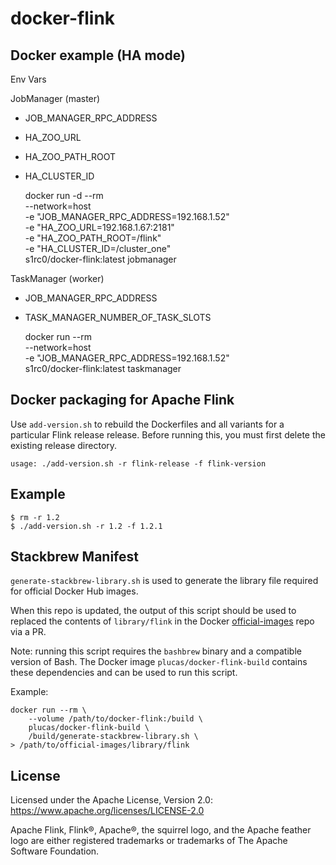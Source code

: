 docker-flink
============

Docker example (HA mode)
------------------------
Env Vars

JobManager (master)
* JOB_MANAGER_RPC_ADDRESS  
* HA_ZOO_URL
* HA_ZOO_PATH_ROOT
* HA_CLUSTER_ID


    docker run -d --rm \
        --network=host  \
        -e "JOB_MANAGER_RPC_ADDRESS=192.168.1.52" \
        -e "HA_ZOO_URL=192.168.1.67:2181" \
        -e "HA_ZOO_PATH_ROOT=/flink" \
        -e "HA_CLUSTER_ID=/cluster_one" \
        s1rc0/docker-flink:latest jobmanager
        
        
TaskManager (worker)
* JOB_MANAGER_RPC_ADDRESS
* TASK_MANAGER_NUMBER_OF_TASK_SLOTS


    docker run --rm \
        --network=host  \
        -e "JOB_MANAGER_RPC_ADDRESS=192.168.1.52" \
        s1rc0/docker-flink:latest taskmanager



Docker packaging for Apache Flink
---------------------------------

Use `add-version.sh` to rebuild the Dockerfiles and all variants for a
particular Flink release release. Before running this, you must first delete
the existing release directory.

    usage: ./add-version.sh -r flink-release -f flink-version

Example
-------

    $ rm -r 1.2
    $ ./add-version.sh -r 1.2 -f 1.2.1


Stackbrew Manifest
------------------

`generate-stackbrew-library.sh` is used to generate the library file required for official Docker
Hub images.

When this repo is updated, the output of this script should be used to replaced the contents of
`library/flink` in the Docker [official-images](https://github.com/docker-library/official-images)
repo via a PR.

Note: running this script requires the `bashbrew` binary and a compatible version of Bash. The
Docker image `plucas/docker-flink-build` contains these dependencies and can be used to run this
script.

Example:

    docker run --rm \
        --volume /path/to/docker-flink:/build \
        plucas/docker-flink-build \
        /build/generate-stackbrew-library.sh \
    > /path/to/official-images/library/flink


License
-------

Licensed under the Apache License, Version 2.0: https://www.apache.org/licenses/LICENSE-2.0

Apache Flink, Flink®, Apache®, the squirrel logo, and the Apache feather logo are either
registered trademarks or trademarks of The Apache Software Foundation.
